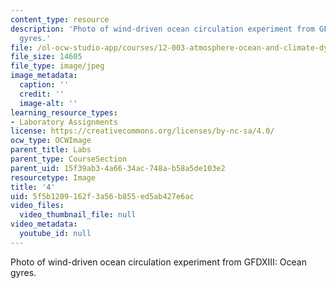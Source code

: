 ```yaml
---
content_type: resource
description: 'Photo of wind-driven ocean circulation experiment from GFDXIII: Ocean
  gyres.'
file: /ol-ocw-studio-app/courses/12-003-atmosphere-ocean-and-climate-dynamics-fall-2008/5f5b1209162f3a56b855ed5ab427e6ac_4.jpg
file_size: 14605
file_type: image/jpeg
image_metadata:
  caption: ''
  credit: ''
  image-alt: ''
learning_resource_types:
- Laboratory Assignments
license: https://creativecommons.org/licenses/by-nc-sa/4.0/
ocw_type: OCWImage
parent_title: Labs
parent_type: CourseSection
parent_uid: 15f39ab3-4a66-34ac-748a-b58a5de103e2
resourcetype: Image
title: '4'
uid: 5f5b1209-162f-3a56-b855-ed5ab427e6ac
video_files:
  video_thumbnail_file: null
video_metadata:
  youtube_id: null
---
```

Photo of wind-driven ocean circulation experiment from GFDXIII: Ocean gyres.